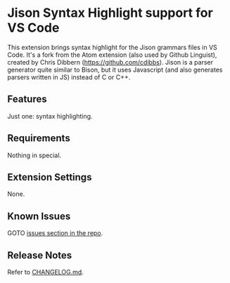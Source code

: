 # Jison Syntax Highlight support for VS Code

This extension brings syntax highlight for the Jison grammars files in VS Code. It's a fork from the Atom extension (also used by Github Linguist), created by Chris Dibbern (<https://github.com/cdibbs>). Jison is a parser generator quite similar to Bison, but it uses Javascript (and also generates parsers written in JS) instead of C or C++.

## Features

Just one: syntax highlighting.

## Requirements

Nothing in special.

## Extension Settings

None.

## Known Issues

GOTO [issues section in the repo](<https://github.com/cruzelante098/language-jison/issues>).

## Release Notes

Refer to [CHANGELOG.md](./CHANGELOG.md).